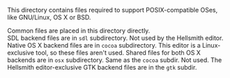 This directory contains files required to support POSIX-compatible OSes, like GNU/Linux, OS X or BSD.  

Common files are placed in this directory directly.  
SDL backend files are in `sdl` subdirectory.  Not used by the Hellsmith editor.
Native OS X backend files are in `cocoa` subdirectory.  This editor is a Linux-exclusive tool, so these files aren't used.
Shared files for both OS X backends are in `osx` subdirectory.  Same as the `cocoa` subdir.  Not used.
The Hellsmith editor-exclusive GTK backend files are in the `gtk` subdir.
